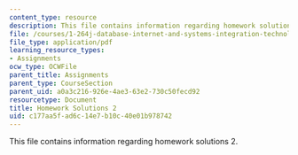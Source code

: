 ```yaml
---
content_type: resource
description: This file contains information regarding homework solutions 2.
file: /courses/1-264j-database-internet-and-systems-integration-technologies-fall-2013/c177aa5fad6c14e7b10c40e01b978742_MIT1_264JF13_HW2_sol.pdf
file_type: application/pdf
learning_resource_types:
- Assignments
ocw_type: OCWFile
parent_title: Assignments
parent_type: CourseSection
parent_uid: a0a3c216-926e-4ae3-63e2-730c50fecd92
resourcetype: Document
title: Homework Solutions 2
uid: c177aa5f-ad6c-14e7-b10c-40e01b978742
---
```

This file contains information regarding homework solutions 2.